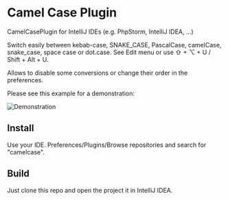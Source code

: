 # Camel Case Plugin
CamelCasePlugin for IntelliJ IDEs (e.g. PhpStorm, IntelliJ IDEA, ...)

Switch easily between kebab-case, SNAKE_CASE, PascalCase, camelCase, snake_case, space case or dot.case. See Edit menu or use ⇧ + ⌥ + U / Shift + Alt + U.

Allows to disable some conversions or change their order in the preferences.

Please see this example for a demonstration:

![Demonstration](https://raw.githubusercontent.com/netnexus/camelcaseplugin/assets/example.gif)

## Install
Use your IDE. Preferences/Plugins/Browse repositories and search for "camelcase".

## Build
Just clone this repo and open the project it in IntelliJ IDEA.